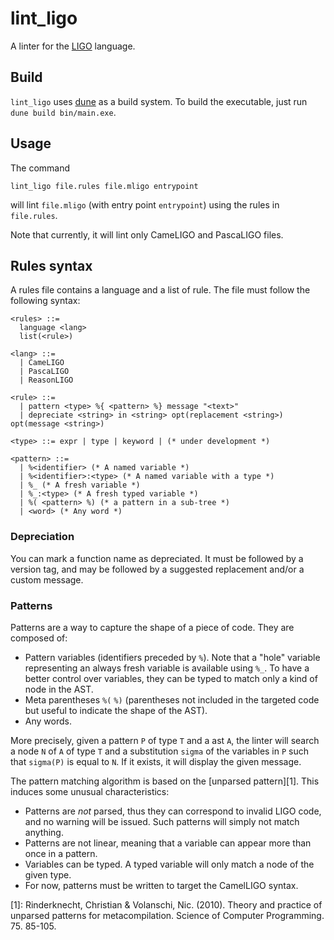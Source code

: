 # lint_ligo

A linter for the [LIGO](https://ligolang.org/) language.

## Build

`lint_ligo` uses [dune](https://github.com/ocaml/dune) as a build system.
To build the executable, just run `dune build bin/main.exe`.

## Usage

The command

```
lint_ligo file.rules file.mligo entrypoint
```

will lint `file.mligo` (with entry point `entrypoint`) using the rules in `file.rules`.

Note that currently, it will lint only CameLIGO and PascaLIGO files.

## Rules syntax

A rules file contains a language and a list of rule. The file must follow the following syntax:

```
<rules> ::=
  language <lang>
  list(<rule>)

<lang> ::=
  | CameLIGO
  | PascaLIGO
  | ReasonLIGO

<rule> ::=
  | pattern <type> %{ <pattern> %} message "<text>"
  | depreciate <string> in <string> opt(replacement <string>) opt(message <string>)

<type> ::= expr | type | keyword | (* under development *)

<pattern> ::=
  | %<identifier> (* A named variable *)
  | %<identifier>:<type> (* A named variable with a type *)
  | %_ (* A fresh variable *)
  | %_:<type> (* A fresh typed variable *)
  | %( <pattern> %) (* a pattern in a sub-tree *)
  | <word> (* Any word *)
```
### Depreciation

You can mark a function name as depreciated. It must be followed by a version tag, and may be followed by a suggested replacement and/or a custom message.

### Patterns

Patterns are a way to capture the shape of a piece of code. They are composed of:
* Pattern variables (identifiers preceded by `%`). Note that a "hole" variable representing an always fresh variable is available using `%_`.
To have a better control over variables, they can be typed to match only a kind of node in the AST.
* Meta parentheses `%(` `%)` (parentheses not included in the targeted code but useful to indicate the shape of the AST).
* Any words.

More precisely, given a pattern `P` of type `T` and a ast `A`, the linter will search a node `N` of `A` of type  `T` and a substitution `sigma` of the variables in `P` such that `sigma(P)` is equal to `N`. If it exists, it will display the given message.

The pattern matching algorithm is based on the [unparsed pattern][1]. This induces some unusual characteristics:

* Patterns are _not_ parsed, thus they can correspond to invalid LIGO code, and no warning will be issued. Such patterns will simply not match anything.
* Patterns are not linear, meaning that a variable can appear more than once in a pattern.
* Variables can be typed. A typed variable will only match a node of the given type.
* For now, patterns must be written to target the CamelLIGO syntax.

[1]: Rinderknecht, Christian & Volanschi, Nic. (2010). Theory and practice of unparsed patterns for metacompilation. Science of Computer Programming. 75. 85-105.
